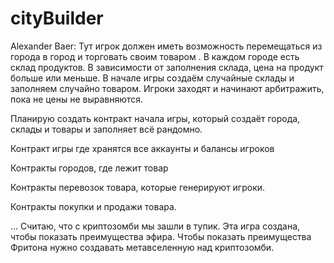 # cityBuilder


Alexander Baer:
Тут игрок должен иметь возможность перемещаться из города в город и торговать своим товаром . В каждом городе есть склад продуктов. В зависимости от заполнения склада, цена на продукт больше или меньше. В начале игры создаём случайные склады и заполняем случайно товаром. Игроки заходят и начинают арбитражить, пока не цены не выравняются.

Планирую создать контракт начала игры, который создаёт города, склады и товары и заполняет всё рандомно.

Контракт игры где хранятся все аккаунты и  балансы игроков

Контракты городов, где лежит товар

Контракты перевозок товара, которые генерируют игроки.

Контракты покупки и продажи товара.

... Считаю, что с криптозомби мы зашли в тупик. Эта игра создана, чтобы показать преимущества эфира. Чтобы показать преимущества Фритона нужно создавать метавселенную над криптозомби.

